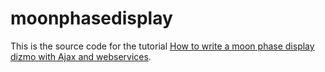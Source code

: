 # moonphasedisplay

This is the source code for the tutorial [How to write a moon phase display dizmo with Ajax and webservices](https://www.dizmo.com/how-to-write-moon-phase-display-dizmo-ajax-webservices/).